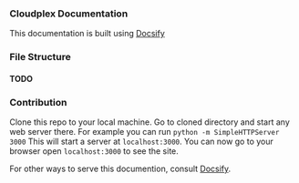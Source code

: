 ### Cloudplex Documentation

This documentation is built using [Docsify](https://docsify.js.org/#/quickstart)

### File Structure
#### TODO

### Contribution

Clone this repo to your local machine.
Go to cloned directory and start any web server there.
For example you can run 
`python -m SimpleHTTPServer 3000`
This will start a server at `localhost:3000`. You can now go to your browser open `localhost:3000` to see the site.

For other ways to serve this documention, consult [Docsify](https://docsify.js.org/#/quickstart).